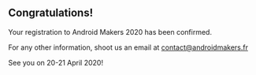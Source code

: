 ## Congratulations!

Your registration to Android Makers 2020 has been confirmed.

For any other information, shoot us an email at [contact@androidmakers.fr](mailto:contact@androidmakers.fr)

See you on 20-21 April 2020!
